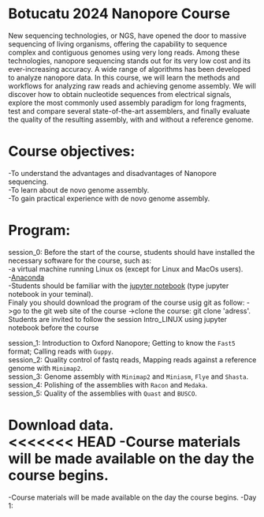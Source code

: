 # Botucatu 2024 Nanopore Course

New sequencing technologies, or NGS, have opened the door to massive sequencing of living organisms, offering the capability to sequence complex and contiguous genomes using very long reads. Among these technologies, nanopore sequencing stands out for its very low cost and its ever-increasing accuracy. A wide range of algorithms has been developed to analyze nanopore data. In this course, we will learn the methods and workflows for analyzing raw reads and achieving genome assembly. We will discover how to obtain nucleotide sequences from electrical signals, explore the most commonly used assembly paradigm for long fragments, test and compare several state-of-the-art assemblers, and finally evaluate the quality of the resulting assembly, with and without a reference genome.


# Course objectives:  
-To understand the advantages and disadvantages of Nanopore sequencing.   
-To learn about de novo genome assembly.  
-To gain practical experience with de novo genome assembly.  

# Program:
session_0: Before the start of the course, students should have installed the necessary software for the course, such as:  
-a virtual machine running Linux os (except for Linux and MacOs users).  
-[Anaconda](https://www.anaconda.com/products/distribution)   
-Students should be familiar with the [jupyter notebook](https://jupyter-notebook.readthedocs.io/en/stable/examples/Notebook/Notebook%20Basics.html) (type jupyter notebook in your teminal).  
Finaly you should download the program of the course usig git as follow: ->go to the git web site of the course ->clone the course: git clone 'adress'.
Students are invited to follow the session Intro_LINUX using jupyter notebook before the course

session_1: Introduction to Oxford Nanopore; Getting to know the `Fast5` format; Calling reads with `Guppy`.  
session_2: Quality control of fastq reads, Mapping reads against a reference genome with `Minimap2`.  
session_3: Genome assembly with `Minimap2` and `Miniasm`, `Flye` and `Shasta`.  
session_4: Polishing of the assemblies with `Racon` and `Medaka`.  
session_5: Quality of the assemblies with `Quast` and `BUSCO`.   

**Download data**.  
<<<<<<< HEAD
-Course materials will be made available on the day the course begins.  
=======
-Course materials will be made available on the day the course begins.
-Day 1: 
